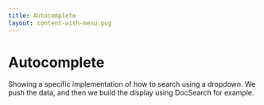 ```yaml
---
title: Autocomplete
layout: content-with-menu.pug
---
```


# Autocomplete

Showing a specific implementation of how to search using a dropdown. We push the
data, and then we build the display using DocSearch for example.





